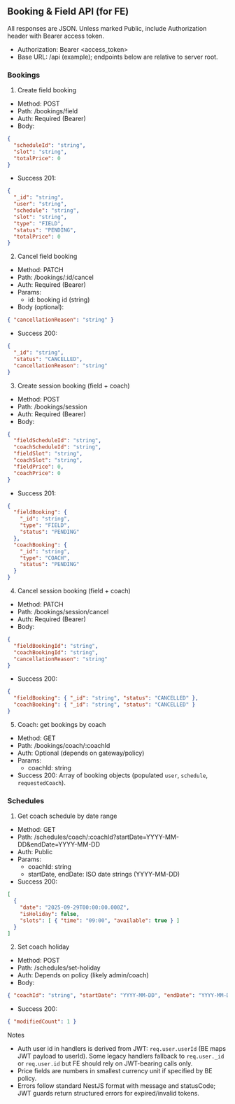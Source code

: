 ## Booking & Field API (for FE)

All responses are JSON. Unless marked Public, include Authorization header with Bearer access token.

- Authorization: Bearer <access_token>
- Base URL: /api (example); endpoints below are relative to server root.

### Bookings

1) Create field booking
- Method: POST
- Path: /bookings/field
- Auth: Required (Bearer)
- Body:
```json
{
  "scheduleId": "string",
  "slot": "string",
  "totalPrice": 0
}
```
- Success 201:
```json
{
  "_id": "string",
  "user": "string",
  "schedule": "string",
  "slot": "string",
  "type": "FIELD",
  "status": "PENDING",
  "totalPrice": 0
}
```

2) Cancel field booking
- Method: PATCH
- Path: /bookings/:id/cancel
- Auth: Required (Bearer)
- Params:
  - id: booking id (string)
- Body (optional):
```json
{ "cancellationReason": "string" }
```
- Success 200:
```json
{
  "_id": "string",
  "status": "CANCELLED",
  "cancellationReason": "string"
}
```

3) Create session booking (field + coach)
- Method: POST
- Path: /bookings/session
- Auth: Required (Bearer)
- Body:
```json
{
  "fieldScheduleId": "string",
  "coachScheduleId": "string",
  "fieldSlot": "string",
  "coachSlot": "string",
  "fieldPrice": 0,
  "coachPrice": 0
}
```
- Success 201:
```json
{
  "fieldBooking": {
    "_id": "string",
    "type": "FIELD",
    "status": "PENDING"
  },
  "coachBooking": {
    "_id": "string",
    "type": "COACH",
    "status": "PENDING"
  }
}
```

4) Cancel session booking (field + coach)
- Method: PATCH
- Path: /bookings/session/cancel
- Auth: Required (Bearer)
- Body:
```json
{
  "fieldBookingId": "string",
  "coachBookingId": "string",
  "cancellationReason": "string"
}
```
- Success 200:
```json
{
  "fieldBooking": { "_id": "string", "status": "CANCELLED" },
  "coachBooking": { "_id": "string", "status": "CANCELLED" }
}
```

5) Coach: get bookings by coach
- Method: GET
- Path: /bookings/coach/:coachId
- Auth: Optional (depends on gateway/policy)
- Params:
  - coachId: string
- Success 200: Array of booking objects (populated `user`, `schedule`, `requestedCoach`).

### Schedules

1) Get coach schedule by date range
- Method: GET
- Path: /schedules/coach/:coachId?startDate=YYYY-MM-DD&endDate=YYYY-MM-DD
- Auth: Public
- Params:
  - coachId: string
  - startDate, endDate: ISO date strings (YYYY-MM-DD)
- Success 200:
```json
[
  {
    "date": "2025-09-29T00:00:00.000Z",
    "isHoliday": false,
    "slots": [ { "time": "09:00", "available": true } ]
  }
]
```

2) Set coach holiday
- Method: POST
- Path: /schedules/set-holiday
- Auth: Depends on policy (likely admin/coach)
- Body:
```json
{ "coachId": "string", "startDate": "YYYY-MM-DD", "endDate": "YYYY-MM-DD" }
```
- Success 200:
```json
{ "modifiedCount": 1 }
```

Notes
- Auth user id in handlers is derived from JWT: `req.user.userId` (BE maps JWT payload to userId). Some legacy handlers fallback to `req.user._id` or `req.user.id` but FE should rely on JWT-bearing calls only.
- Price fields are numbers in smallest currency unit if specified by BE policy.
- Errors follow standard NestJS format with message and statusCode; JWT guards return structured errors for expired/invalid tokens.


